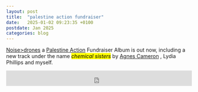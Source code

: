 ```yaml
---
layout: post
title:  "palestine action fundraiser"
date:   2025-01-02 09:23:35 +0100
postdate: Jan 2025
categories: blog
---
```


[Noise>drones][n>d] a [Palestine Action][palaction] Fundraiser Album is out now, including a new track under the name <mark><i>chemical sisters</i></mark> by [Agnes Cameron][agnes_cameron] , Lydia Phillips and myself.

<iframe style="border: 0; width: 100%; height: 42px;" src="https://bandcamp.com/EmbeddedPlayer/album=2733794760/size=small/bgcol=ffffff/linkcol=de270f/track=2618356861/transparent=true/" seamless><a href="https://porchcollapse0000.bandcamp.com/album/noise-drones-palestine-action-fundraiser">Noise&gt;Drones: Palestine Action Fundraiser by Chemical Sisters</a></iframe>

<br>

[n>d]: https://porchcollapse0000.bandcamp.com/track/acoustic-swarm
[agnes_cameron]: https://agnescameron.info/
[palaction]: https://www.palestineaction.org/